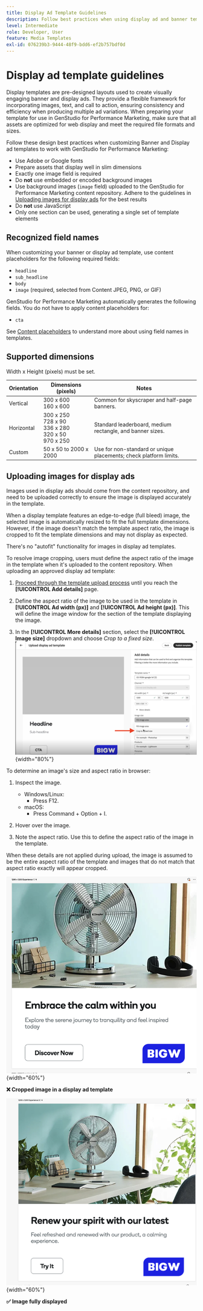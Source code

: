 ```yaml
---
title: Display Ad Template Guidelines
description: Follow best practices when using display ad and banner templates with Adobe GenStudio for Performance Marketing.
level: Intermediate
role: Developer, User
feature: Media Templates
exl-id: 076239b3-9444-48f9-bdd6-ef2b757bdf0d
---
```

# Display ad template guidelines

Display templates are pre-designed layouts used to create visually engaging banner and display ads. They provide a flexible framework for incorporating images, text, and call to action, ensuring consistency and efficiency when producing multiple ad variations. When preparing your template for use in GenStudio for Performance Marketing, make sure that all assets are optimized for web display and meet the required file formats and sizes.

Follow these design best practices when customizing Banner and Display ad templates to work with GenStudio for Performance Marketing:

- Use Adobe or Google fonts
- Prepare assets that display well in slim dimensions
- Exactly one image field is required
- Do **not** use embedded or encoded background images
- Use background images (`image` field) uploaded to the GenStudio for Performance Marketing content repository. Adhere to the guidelines in [Uploading images for display ads](#uploading-images-for-display-ads) for the best results
- Do **not** use JavaScript
- Only one section can be used, generating a single set of template elements

## Recognized field names

When customizing your banner or display ad template, use content placeholders for the following required fields:

- `headline`
- `sub_headline`
- `body`
- `image` (required, selected from Content JPEG, PNG, or GIF)

GenStudio for Performance Marketing automatically generates the following fields. You do not have to apply content placeholders for:

- `cta`

See [Content placeholders](/help/user-guide/content/customize-template.md#content-placeholders) to understand more about using field names in templates.

## Supported dimensions

Width x Height (pixels) must be set.

| Orientation  | Dimensions (pixels)                                         | Notes                                                            |
|--------------|-------------------------------------------------------------|------------------------------------------------------------------|
| Vertical     | 300 x 600<br>160 x 600                                      | Common for skyscraper and half-page banners.                      |
| Horizontal   | 300 x 250<br>728 x 90<br>336 x 280<br>320 x 50<br>970 x 250 | Standard leaderboard, medium rectangle, and banner sizes.         |
| Custom       | 50 x 50 to 2000 x 2000                                      | Use for non-standard or unique placements; check platform limits. |

## Uploading images for display ads

Images used in display ads should come from the content repository, and need to be uploaded correctly to ensure the image is displayed accurately in the template.

When a display template features an edge-to-edge (full bleed) image, the selected image is automatically resized to fit the full template dimensions. However, if the image doesn't match the template aspect ratio, the image is cropped to fit the template dimensions and may not display as expected. 

There's no "autofit" functionality for images in display ad templates.

To resolve image cropping, users must define the aspect ratio of the image in the template when it's uploaded to the content repository. When uploading an approved display ad template:

1. [Proceed through the template upload process](/help/user-guide/content/use-templates.md#add-a-template) until you reach the **[!UICONTROL Add details]** page.

1. Define the aspect ratio of the image to be used in the template in **[!UICONTROL Ad width (px)]** and **[!UICONTROL Ad height (px)]**. This will define the image window for the section of the template displaying the image.

1. In the **[!UICONTROL More details]** section, select the **[!UICONTROL Image size]** dropdown and choose _Crop to a fixed size_.
   ![Cropped to a fixed size](./crop-to-fixed-size.png "Cropped to a fixed size"){width="80%"}

To determine an image's size and aspect ratio in browser:

1. Inspect the image.
   - Windows/Linux:
     - Press F12.
   - macOS:
     - Press Command + Option + I.
   
1. Hover over the image.
   
1. Note the aspect ratio. Use this to define the aspect ratio of the image in the template.

When these details are not applied during upload, the image is assumed to be the entire aspect ratio of the template and images that do not match that aspect ratio exactly will appear cropped.

![Image cropped in a display ad](./cropped-display.png "Image cropping"){width="60%"}

**❌ Cropped image in a display ad template**

![Image displayed in a display ad](./full-fit.png "Image displayed in display ad"){width="60%"}

**✅ Image fully displayed**
